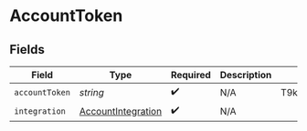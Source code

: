 # AccountToken


## Fields

| Field                                                           | Type                                                            | Required                                                        | Description                                                     | Example                                                         |
| --------------------------------------------------------------- | --------------------------------------------------------------- | --------------------------------------------------------------- | --------------------------------------------------------------- | --------------------------------------------------------------- |
| `accountToken`                                                  | *string*                                                        | :heavy_check_mark:                                              | N/A                                                             | T9klMDQrcHdm9jrtHuOS2Nf06BIHwMNjpPXPMB                          |
| `integration`                                                   | [AccountIntegration](../../models/shared/accountintegration.md) | :heavy_check_mark:                                              | N/A                                                             |                                                                 |